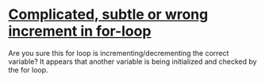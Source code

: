 # [Complicated, subtle or wrong increment in for-loop](https://spotbugs.readthedocs.io/en/latest/bugDescriptions.html#QF_QUESTIONABLE_FOR_LOOP)

Are you sure this for loop is incrementing/decrementing the correct variable?
   It appears that another variable is being initialized and checked
   by the for loop.